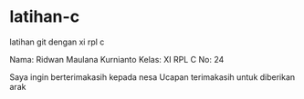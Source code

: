 # latihan-c
latihan git dengan xi rpl c

Nama: Ridwan Maulana Kurnianto
Kelas: XI RPL C
No: 24

Saya ingin berterimakasih kepada nesa
Ucapan terimakasih untuk diberikan arak
